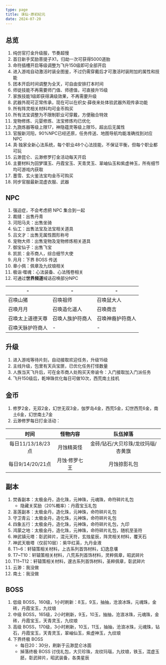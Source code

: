 ```yaml
---
type: page
title: 诛仙·原初纪元
date: 2024-07-20
---
```


## 总览

1. 纯仿官打金升级服，节奏超慢
2. 首日新手奖励菩提子X1，归劫一次可获得5000道胎
3. 命符插槽开启等级调整为飞升150级即可全部开启
4. 进入游戏自动激活时装全图鉴，不过仍需穿戴后才可激活时装附加的属性和技能
5. 团本开启时间调整为全天，可自由安排打本时间
6. 师徒技能不再需要师门值、师德值，可直接升15级
7. 家族技能1级即获得满级效果，不再需要升级
8. 武器外观可正常传承，现在可以在织女·薛夜来处体验武器外观传承功能
9. 所有阵灵相关材料均可金币购买
10. 所有法宝调整为不限制职业可穿戴，方便融合特效
11. 宠物修炼、元婴修炼、法宝修炼均已优化
12. 九旒炼器等级上限17，神隐蕴灵等级上限15，超出后无属性
13. 官服新河阳，90%NPC已经还原，任务传送、地图导航均能准确找到对应NPC
14. 真·独家全新心法系统，每个职业48个心法技能，不保证平衡，但每个职业都可玩
15. 云渺昆仑、云渺修罗打金活动每天开启
16. 主要材料为回梦璞玉、丹霞宝玉、天青灵玉、翠岫仙玉和紫虚神玉，所有细节均可游戏内获取
17. 墨雪、玄火鉴法宝均金币可购买
18. 同步官服最新混虚衣服、武器

## NPC

1. 强迫症，不会考虑把 NPC 集合到一起
2. 裁缝：出售丹青
3. 河阳马夫：出售坐骑
4. 仙工：出售法宝及法宝相关道具
5. 吕文才：出售无属性图形称号
6. 宠物大师：出售宠物及宠物修炼相关道具
7. 御宝仙子：出售飞宝
8. 凯凯：金币商人，综合细节大使
9. 月月：下界 BOSS 传送
10. 章小佩：佩章及九纹琅相关
11. 极诣·噬魂：心法装备、心法残卷相关
12. 可通过**世界频道**喊话召唤部分NPC

| - | - | - |
|---|---|---|
| 召唤山猪 | 召唤祖师 | 召唤鼠大人 |
| 召唤月月 | 召唤造化道人 | 召唤商吉 |
| 召唤太上道德天尊 | 召唤人族护符商人 | 召唤神裔护符商人 |
| 召唤天脉护符商人 | - | - |

## 升级

1. 进入游戏等待片刻，自动接取欢迎任务，升级15级
2. 主线升级，包里有天兵宝匣，已优化任务打怪数量
3. 人族当天飞升后，可在金币商人处购买天帝谕令：入门接取加入门派任务
4. 飞升150级后，乾坤珠优化每日可做10次，西荒南土挂机

## 金币

1. 修罗2金，无双2金，幻世无双3金，伽罗岛4金，西荒5金，幻世西荒6金，南土6金，幻世南土7金
2. 云渺修罗每日打金活动：

| 时间 | 怪物内容 | 队伍掉落 |
|:--:|:----:|:----:|
| 每日11/13/18/23点 | 月蚀精英怪 | 金砖/钻石/大贝珍珠/龙纹玛瑙/杏黄旗 |
| 每日9/14/20/21点 | 月蚀·修罗七王 | 月蚀掠影礼包 |

## 副本

1. 焚香副本：太极金丹，造化珠，元神珠，元魂珠，命符碎片礼包
    - 隐藏关奖励（20%概率）：丹霞宝玉礼包
2. 圣莲副本：太极金丹，造化珠，元神珠，命符碎片礼包
3. 守卫青云：太极金丹，造化珠，元神珠，命符碎片礼包
4. 四象五行：太极金丹，造化珠，元神珠，命符碎片礼包，九印
5. 鸿蒙之地：太极金丹，造化珠，元神珠，命符碎片礼包，随机至圣符
6. 神武镇元塔：彰武碎片，混元天符，玄烛星辰，阵灵相关材料，覆天石
7. 神武天极塔（仅前10层）：紫华红英，九丹金液
8. T1~6：轩辕策相关材料，上古系列首饰材料，幻逸息壤
9. T7~T10：轩辕策相关材料，八荒系列首饰材料，灵粹佩章，昭武碎片
10. T11~T12：轩辕策相关材料，邃古系列首饰材料，圣粹佩章，彰武碎片
11. 云渺：我没做
12. 南土：我没做

## BOSS

1. 低级 BOSS，160级，1小时刷新：8玉，9玉，抽抽，沧浪冰珠，元魂珠，金砖，丹霞宝玉，九纹琅
2. 中级 BOSS，165级，2小时刷新，9玉，10玉，抽抽，沧浪冰珠，元魂珠，金砖，丹霞宝玉，天青灵玉，九纹琅
3. 高级 BOSS，170级，3小时刷新，10玉，11玉，抽抽，沧浪冰珠，元魂珠，钻石，丹霞宝玉，天青灵玉，翠岫仙玉，紫虚神玉，九纹琅
4. 下界终极 BOSS
    - 每日20：30分，刷新于云渺昆仑冰面
    - 掉落终极 BOSS 讨伐礼包，大贝珍珠，龙纹玛瑙，九纹琅，铁玉，混虚玉胚，彰武碎片，昭武装备，各类星辰
